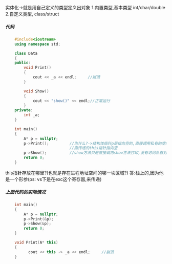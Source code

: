 实体化->就是用自己定义的类型定义出对象
1.内置类型,基本类型  int/char/double
2.自定义类型,  class/struct

##### 代码
```c++
    #include<iostream>
    using namespace std;

    class Data
    {
    public:
        void Print()
        {
            cout << _a << endl;     //崩溃
        }

        void Show()
        {
            cout << "show()" << endl;//正常运行
        }
    private:
        int _a;
    }

    int main()
    {
        A* p = nullptr;
        p->Print();         //为什么?->结构体指针p是指向空的,直接调用私有的空间需要使用this指针
                            //而传递的this指针指向空
        p->Show();          //show方法只是直接调用show方法打印,没有访问私有对象
        return 0;
    }
```
this指针存放在哪里?(也就是存在进程地址空间的哪一块区域?)
答:栈上的,因为他是一个形参(ps: vs下是在exc这个寄存器,来传递)

##### 上面代码的实际情况
```c++
    int main()
    {
        A* p = nullptr;
        p->Print(&p);
        p->Show(&p);
        return 0;
    }

    void Print(A* this)
    {
          cout << this -> _a << endl;     //崩溃
    }
```